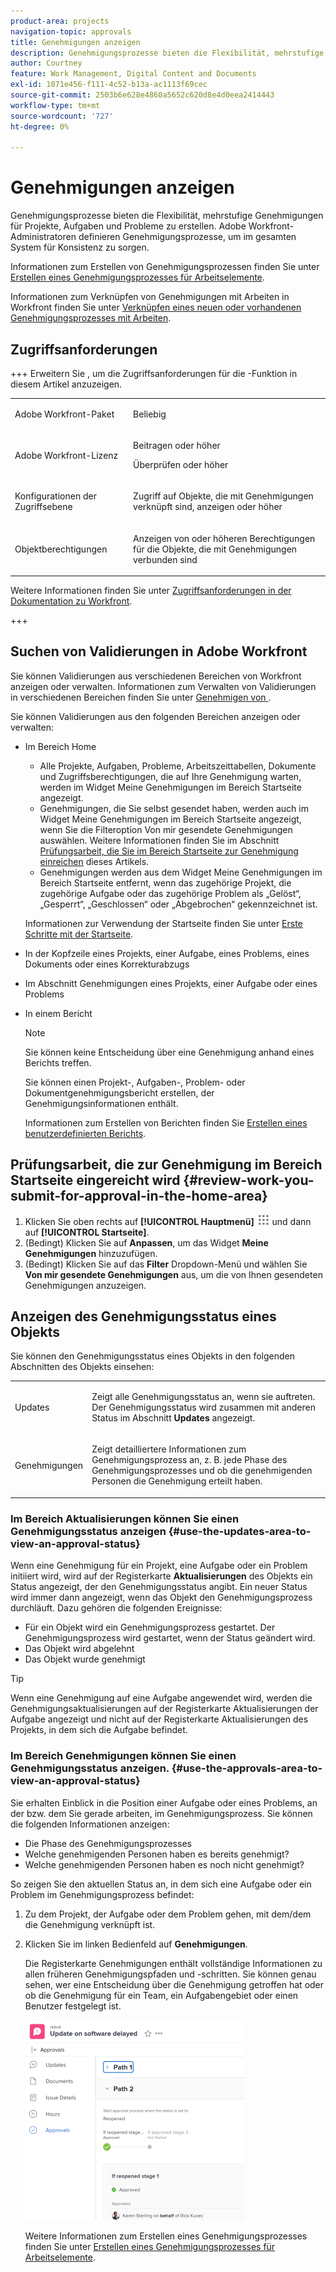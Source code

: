 ```yaml
---
product-area: projects
navigation-topic: approvals
title: Genehmigungen anzeigen
description: Genehmigungsprozesse bieten die Flexibilität, mehrstufige Genehmigungen für Projekte, Aufgaben und Probleme zu erstellen. Adobe Workfront-Administratoren definieren Genehmigungsprozesse, um im gesamten System für Konsistenz zu sorgen.
author: Courtney
feature: Work Management, Digital Content and Documents
exl-id: 1071e456-f111-4c52-b13a-ac1113f69cec
source-git-commit: 2503b6e628e4860a5652c620d8e4d0eea2414443
workflow-type: tm+mt
source-wordcount: '727'
ht-degree: 0%

---
```


# Genehmigungen anzeigen

Genehmigungsprozesse bieten die Flexibilität, mehrstufige Genehmigungen für Projekte, Aufgaben und Probleme zu erstellen. Adobe Workfront-Administratoren definieren Genehmigungsprozesse, um im gesamten System für Konsistenz zu sorgen.

Informationen zum Erstellen von Genehmigungsprozessen finden Sie unter [Erstellen eines Genehmigungsprozesses für Arbeitselemente](../../administration-and-setup/customize-workfront/configure-approval-milestone-processes/create-approval-processes.md).

Informationen zum Verknüpfen von Genehmigungen mit Arbeiten in Workfront finden Sie unter [Verknüpfen eines neuen oder vorhandenen Genehmigungsprozesses mit Arbeiten](../../review-and-approve-work/manage-approvals/associate-approval-with-work.md).

## Zugriffsanforderungen

+++ Erweitern Sie , um die Zugriffsanforderungen für die -Funktion in diesem Artikel anzuzeigen.

<table style="table-layout:auto"> 
 <col> 
 <col> 
 <tbody> 
  <tr> 
   <td role="rowheader">Adobe Workfront-Paket</td> 
   <td> <p>Beliebig</p> </td> 
  </tr> 
  <tr> 
   <td role="rowheader">Adobe Workfront-Lizenz</td> 
   <td>
   <p></p>Beitragen oder höher</p>
   <p>Überprüfen oder höher</p>
   </td> 
  </tr> 
  <tr> 
   <td role="rowheader">Konfigurationen der Zugriffsebene</td> 
   <td><p>Zugriff auf Objekte, die mit Genehmigungen verknüpft sind, anzeigen oder höher</p> </td> 
  </tr> 
  <tr> 
   <td role="rowheader">Objektberechtigungen</td> 
   <td> <p>Anzeigen von oder höheren Berechtigungen für die Objekte, die mit Genehmigungen verbunden sind</p></td> 
  </tr> 
 </tbody> 
</table>

Weitere Informationen finden Sie unter [Zugriffsanforderungen in der Dokumentation zu Workfront](/help/quicksilver/administration-and-setup/add-users/access-levels-and-object-permissions/access-level-requirements-in-documentation.md).

+++

## Suchen von Validierungen in Adobe Workfront

Sie können Validierungen aus verschiedenen Bereichen von Workfront anzeigen oder verwalten. Informationen zum Verwalten von Validierungen in verschiedenen Bereichen finden Sie unter [Genehmigen von &#x200B;](../../review-and-approve-work/manage-approvals/approving-work.md).

Sie können Validierungen aus den folgenden Bereichen anzeigen oder verwalten:

* Im Bereich Home

   * Alle Projekte, Aufgaben, Probleme, Arbeitszeittabellen, Dokumente und Zugriffsberechtigungen, die auf Ihre Genehmigung warten, werden im Widget Meine Genehmigungen im Bereich Startseite angezeigt.
   * Genehmigungen, die Sie selbst gesendet haben, werden auch im Widget Meine Genehmigungen im Bereich Startseite angezeigt, wenn Sie die Filteroption Von mir gesendete Genehmigungen auswählen. Weitere Informationen finden Sie im Abschnitt [Prüfungsarbeit, die Sie im Bereich Startseite zur Genehmigung einreichen](#review-work-you-submit-for-approval-in-the-home-area) dieses Artikels.
   * Genehmigungen werden aus dem Widget Meine Genehmigungen im Bereich Startseite entfernt, wenn das zugehörige Projekt, die zugehörige Aufgabe oder das zugehörige Problem als „Gelöst“, „Gesperrt“, „Geschlossen“ oder „Abgebrochen“ gekennzeichnet ist.

  Informationen zur Verwendung der Startseite finden Sie unter [Erste Schritte mit der Startseite](../../workfront-basics/using-home/using-the-home-area/get-started-with-home.md).

* In der Kopfzeile eines Projekts, einer Aufgabe, eines Problems, eines Dokuments oder eines Korrekturabzugs
* Im Abschnitt Genehmigungen eines Projekts, einer Aufgabe oder eines Problems
* In einem Bericht

  >[!NOTE]
  >
  >Sie können keine Entscheidung über eine Genehmigung anhand eines Berichts treffen.

  Sie können einen Projekt-, Aufgaben-, Problem- oder Dokumentgenehmigungsbericht erstellen, der Genehmigungsinformationen enthält.

  Informationen zum Erstellen von Berichten finden Sie [Erstellen eines benutzerdefinierten Berichts](../../reports-and-dashboards/reports/creating-and-managing-reports/create-custom-report.md).

## Prüfungsarbeit, die zur Genehmigung im Bereich Startseite eingereicht wird {#review-work-you-submit-for-approval-in-the-home-area}

1. Klicken Sie oben rechts auf **[!UICONTROL Hauptmenü]** ![Hauptmenüsymbol](assets/main-menu-icon.png) und dann auf **[!UICONTROL Startseite]**.
1. (Bedingt) Klicken Sie auf **Anpassen**, um das Widget **Meine Genehmigungen** hinzuzufügen.
1. (Bedingt) Klicken Sie auf das **Filter** Dropdown-Menü und wählen Sie **Von mir gesendete Genehmigungen** aus, um die von Ihnen gesendeten Genehmigungen anzuzeigen.


## Anzeigen des Genehmigungsstatus eines Objekts

Sie können den Genehmigungsstatus eines Objekts in den folgenden Abschnitten des Objekts einsehen:

<table style="table-layout:auto"> 
 <col> 
 <col> 
 <tbody> 
  <tr> 
   <td role="rowheader">Updates </td> 
   <td> <p>Zeigt alle Genehmigungsstatus an, wenn sie auftreten. Der Genehmigungsstatus wird zusammen mit anderen Status im Abschnitt <strong>Updates</strong> angezeigt.</p> </td> 
  </tr> 
  <tr> 
   <td role="rowheader">Genehmigungen</td> 
   <td> <p>Zeigt detailliertere Informationen zum Genehmigungsprozess an, z. B. jede Phase des Genehmigungsprozesses und ob die genehmigenden Personen die Genehmigung erteilt haben.</p> </td> 
  </tr> 
 </tbody> 
</table>

### Im Bereich Aktualisierungen können Sie einen Genehmigungsstatus anzeigen {#use-the-updates-area-to-view-an-approval-status}

Wenn eine Genehmigung für ein Projekt, eine Aufgabe oder ein Problem initiiert wird, wird auf der Registerkarte **Aktualisierungen** des Objekts ein Status angezeigt, der den Genehmigungsstatus angibt. Ein neuer Status wird immer dann angezeigt, wenn das Objekt den Genehmigungsprozess durchläuft. Dazu gehören die folgenden Ereignisse:

* Für ein Objekt wird ein Genehmigungsprozess gestartet. Der Genehmigungsprozess wird gestartet, wenn der Status geändert wird.
* Das Objekt wird abgelehnt
* Das Objekt wurde genehmigt

>[!TIP]
>
>Wenn eine Genehmigung auf eine Aufgabe angewendet wird, werden die Genehmigungsaktualisierungen auf der Registerkarte Aktualisierungen der Aufgabe angezeigt und nicht auf der Registerkarte Aktualisierungen des Projekts, in dem sich die Aufgabe befindet.

### Im Bereich Genehmigungen können Sie einen Genehmigungsstatus anzeigen. {#use-the-approvals-area-to-view-an-approval-status}

Sie erhalten Einblick in die Position einer Aufgabe oder eines Problems, an der bzw. dem Sie gerade arbeiten, im Genehmigungsprozess. Sie können die folgenden Informationen anzeigen:

* Die Phase des Genehmigungsprozesses
* Welche genehmigenden Personen haben es bereits genehmigt?
* Welche genehmigenden Personen haben es noch nicht genehmigt?

So zeigen Sie den aktuellen Status an, in dem sich eine Aufgabe oder ein Problem im Genehmigungsprozess befindet:

1. Zu dem Projekt, der Aufgabe oder dem Problem gehen, mit dem/dem die Genehmigung verknüpft ist.
1. Klicken Sie im linken Bedienfeld auf **Genehmigungen**.

   Die Registerkarte Genehmigungen enthält vollständige Informationen zu allen früheren Genehmigungspfaden und -schritten. Sie können genau sehen, wer eine Entscheidung über die Genehmigung getroffen hat oder ob die Genehmigung für ein Team, ein Aufgabengebiet oder einen Benutzer festgelegt ist.

   ![Registerkarte „Genehmigungen“ erweitert](assets/approvals-tab-expanded-on-issue-nwe-350x320.png)

   Weitere Informationen zum Erstellen eines Genehmigungsprozesses finden Sie unter [Erstellen eines Genehmigungsprozesses für Arbeitselemente](../../administration-and-setup/customize-workfront/configure-approval-milestone-processes/create-approval-processes.md).
